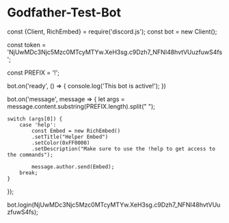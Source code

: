 # Godfather-Test-Bot
const {Client, RichEmbed} = require('discord.js');
const bot = new Client();

const token = 'NjUwMDc3Njc5Mzc0MTcyMTYw.XeH3sg.c9Dzh7_NFNI48hvtVUuzfuwS4fs';

const PREFIX = '!';


bot.on('ready', () => {
    console.log('This bot is active!');
})

bot.on('message', message => {
    let args = message.content.substring(PREFIX.length).split(" ");
    

    switch (args[0]) { 
        case 'help':
            const Embed = new RichEmbed()
            .setTitle("Helper Embed")
            .setColor(0xFF0000)
            .setDescription("Make sure to use the !help to get access to the commands");

            message.author.send(Embed);
        break;
    }


});

            
                        
bot.login(NjUwMDc3Njc5Mzc0MTcyMTYw.XeH3sg.c9Dzh7_NFNI48hvtVUuzfuwS4fs);

